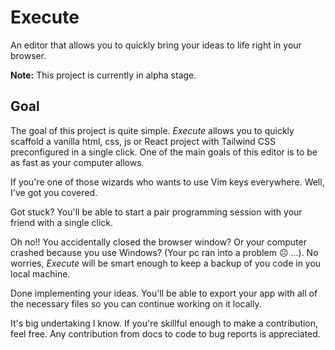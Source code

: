 # Execute

An editor that allows you to quickly bring your ideas to life right in your browser.

**Note:** This project is currently in alpha stage.

## Goal

The goal of this project is quite simple. _Execute_ allows you to quickly scaffold a vanilla html, css, js or React project with Tailwind CSS preconfigured in a single click. One of the main goals of this editor is to be as fast as your computer allows.

If you're one of those wizards who wants to use Vim keys everywhere. Well, I've got you covered.

Got stuck? You'll be able to start a pair programming session with your friend with a single click.

Oh no!! You accidentally closed the browser window? Or your computer crashed because you use Windows? (Your pc ran into a problem :frowning_face: ...). No worries, _Execute_ will be smart enough to keep a backup of you code in you local machine.

Done implementing your ideas. You'll be able to export your app with all of the necessary files so you can continue working on it locally.

It's big undertaking I know. If you're skillful enough to make a contribution, feel free. Any contribution from docs to code to bug reports is appreciated.
